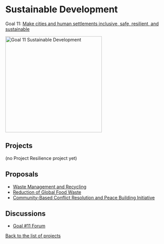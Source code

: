 # Sustainable Development

[un_sdg_link]: https://sdgs.un.org/goals/goal11

Goal 11: [Make cities and human settlements inclusive, safe, resilient, and sustainable][un_sdg_link]

[<img src="../images/sdgs/E-WEB-Goal-11.png" alt="Goal 11 Sustainable Development" width="300">][un_sdg_link]

## Projects

(no Project Resilience project yet)

## Proposals

- [Waste Management and Recycling](../proposals/waste_management.md)
- [Reduction of Global Food Waste](../proposals/food_waste.md)
- [Community-Based Conflict Resolution and Peace Building Initiative](../proposals/conflict_resolution.md)

## Discussions

[goal11_sdg_link]: 
https://github.com/Project-Resilience/platform/discussions/33

- [Goal #11 Forum][goal11_sdg_link]

[Back to the list of projects](../README.md)
